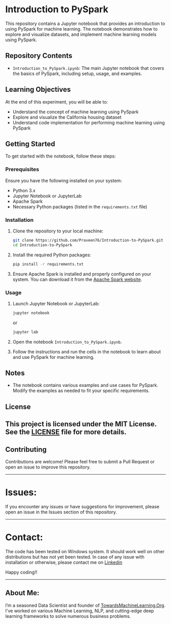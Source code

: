 # Introduction to PySpark

This repository contains a Jupyter notebook that provides an introduction to using PySpark for machine learning. The notebook demonstrates how to explore and visualize datasets, and implement machine learning models using PySpark.

## Repository Contents

- `Introduction_to_PySpark.ipynb`: The main Jupyter notebook that covers the basics of PySpark, including setup, usage, and examples.

## Learning Objectives

At the end of this experiment, you will be able to:

- Understand the concept of machine learning using PySpark
- Explore and visualize the California housing dataset
- Understand code implementation for performing machine learning using PySpark

## Getting Started

To get started with the notebook, follow these steps:

### Prerequisites

Ensure you have the following installed on your system:

- Python 3.x
- Jupyter Notebook or JupyterLab
- Apache Spark
- Necessary Python packages (listed in the `requirements.txt` file)

### Installation

1. Clone the repository to your local machine:

    ```sh
    git clone https://github.com/Praveen76/Introduction-to-PySpark.git
    cd Introduction-to-PySpark
    ```

2. Install the required Python packages:

    ```sh
    pip install -r requirements.txt
    ```

3. Ensure Apache Spark is installed and properly configured on your system. You can download it from the [Apache Spark website](https://spark.apache.org/downloads.html).

### Usage

1. Launch Jupyter Notebook or JupyterLab:

    ```sh
    jupyter notebook
    ```

    or

    ```sh
    jupyter lab
    ```

2. Open the notebook `Introduction_to_PySpark.ipynb`.

3. Follow the instructions and run the cells in the notebook to learn about and use PySpark for machine learning.

## Notes

- The notebook contains various examples and use cases for PySpark. Modify the examples as needed to fit your specific requirements.

## License

This project is licensed under the MIT License. See the [LICENSE](LICENSE) file for more details.
---
## Contributing

Contributions are welcome! Please feel free to submit a Pull Request or open an issue to improve this repository.

---

# Issues:
If you encounter any issues or have suggestions for improvement, please open an issue in the Issues section of this repository.

---
# Contact:
The code has been tested on Windows system. It should work well on other distributions but has not yet been tested. In case of any issue with installation or otherwise, please contact me on [Linkedin](https://www.linkedin.com/in/praveen-kumar-anwla-49169266/)

Happy coding!!

---
## **About Me**:
I’m a seasoned Data Scientist and founder of [TowardsMachineLearning.Org](https://towardsmachinelearning.org/). I've worked on various Machine Learning, NLP, and cutting-edge deep learning frameworks to solve numerous business problems.

